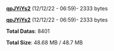 [**qpJYiYs2**](/data/qpJYiYs2.txt) (12/12/22 - 06:59)- 2333 bytes

[**qpJYiYs2**](/data/qpJYiYs2.txt) (12/12/22 - 06:59)- 2333 bytes

**Total Datas**: 8401

**Total Size**: 48.68 MB / 48.7 MB